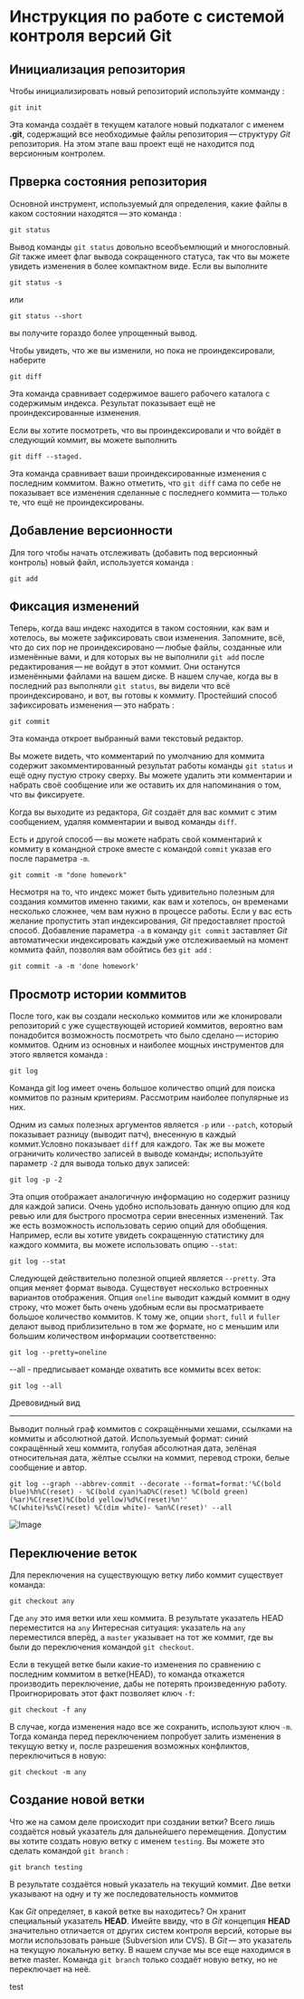  **Инструкция по работе с системой контроля версий Git**
=========================================================

## Инициализация репозитория

Чтобы инициализировать новый репозиторий используйте комманду : 

    git init

Эта команда создаёт в текущем каталоге новый подкаталог с именем **.git**, содержащий все необходимые файлы репозитория — структуру _Git_ репозитория. На этом этапе ваш проект ещё не находится под версионным контролем. 

## Прверка состояния репозитория

Основной инструмент, используемый для определения, какие файлы в каком состоянии находятся — это команда :

    git status

Вывод команды `git status` довольно всеобъемлющий и многословный. _Git_ также имеет флаг вывода сокращенного статуса, так что вы можете увидеть изменения в более компактном виде. Если вы выполните 

    git status -s 

или 

    git status --short 

вы получите гораздо более упрощенный вывод.

Чтобы увидеть, что же вы изменили, но пока не проиндексировали, наберите 

    git diff

Эта команда сравнивает содержимое вашего рабочего каталога с содержимым индекса. Результат показывает ещё не проиндексированные изменения.

Если вы хотите посмотреть, что вы проиндексировали и что войдёт в следующий коммит, вы можете выполнить 

    git diff --staged. 

Эта команда сравнивает ваши проиндексированные изменения с последним коммитом.
Важно отметить, что `git diff` сама по себе не показывает все изменения сделанные с последнего коммита — только те, что ещё не проиндексированы. 

## Добавление версионности

Для того чтобы начать отслеживать (добавить под версионный контроль) новый файл, используется команда :

    git add


## Фиксация изменений

Теперь, когда ваш индекс находится в таком состоянии, как вам и хотелось, вы можете зафиксировать свои изменения. Запомните, всё, что до сих пор не проиндексировано — любые файлы, созданные или изменённые вами, и для которых вы не выполнили `git add` после редактирования — не войдут в этот коммит. Они останутся изменёнными файлами на вашем диске. В нашем случае, когда вы в последний раз выполняли `git status`, вы видели что всё проиндексировано, и вот, вы готовы к коммиту. Простейший способ зафиксировать изменения — это набрать :

    git commit

Эта команда откроет выбранный вами текстовый редактор.

Вы можете видеть, что комментарий по умолчанию для коммита содержит закомментированный результат работы команды `git status` и ещё одну пустую строку сверху. Вы можете удалить эти комментарии и набрать своё сообщение или же оставить их для напоминания о том, что вы фиксируете.

Когда вы выходите из редактора, _Git_ создаёт для вас коммит с этим сообщением, удаляя комментарии и вывод команды `diff`.

Есть и другой способ — вы можете набрать свой комментарий к коммиту в командной строке вместе с командой `commit` указав его после параметра `-m`.

    git commit -m "done homework"

Несмотря на то, что индекс может быть удивительно полезным для создания коммитов именно такими, как вам и хотелось, он временами несколько сложнее, чем вам нужно в процессе работы. Если у вас есть желание пропустить этап индексирования, _Git_ предоставляет простой способ. Добавление параметра `-a` в команду `git commit` заставляет _Git_ автоматически индексировать каждый уже отслеживаемый на момент коммита файл, позволяя вам обойтись без `git add` :

    git commit -a -m 'done homework'

## Просмотр истории коммитов

После того, как вы создали несколько коммитов или же клонировали репозиторий с уже существующей историей коммитов, вероятно вам понадобится возможность посмотреть что было сделано — историю коммитов. Одним из основных и наиболее мощных инструментов для этого является команда :

    git log

Команда git log имеет очень большое количество опций для поиска коммитов по разным критериям. Рассмотрим наиболее популярные из них.

Одним из самых полезных аргументов является `-p` или `--patch`, который показывает разницу (выводит патч), внесенную в каждый коммит.Условно показывает `diff` для каждого. Так же вы можете ограничить количество записей в выводе команды; используйте параметр `-2` для вывода только двух записей:

    git log -p -2
  
Эта опция отображает аналогичную информацию но содержит разницу для каждой записи. Очень удобно использовать данную опцию для код ревью или для быстрого просмотра серии внесенных изменений. Так же есть возможность использовать серию опций для обобщения. Например, если вы хотите увидеть сокращенную статистику для каждого коммита, вы можете использовать опцию `--stat`:

    git log --stat

Следующей действительно полезной опцией является `--pretty`. Эта опция меняет формат вывода. Существует несколько встроенных вариантов отображения. Опция `oneline` выводит каждый коммит в одну строку, что может быть очень удобным если вы просматриваете большое количество коммитов. К тому же, опции `short`, `full` и `fuller` делают вывод приблизительно в том же формате, но с меньшим или большим количеством информации соответственно:

    git log --pretty=oneline

--all - предписывает команде охватить все коммиты всех веток: 

    git log --all

Древовидный вид
_______________
Выводит полный граф коммитов c сокращёнными хешами, ссылками на коммиты и абсолютной датой. Используемый формат: синий сокращённый хеш коммита, голубая абсолютная дата, зелёная относительная дата, жёлтые ссылки на коммит, перевод строки, белые сообщение и автор.

    git log --graph --abbrev-commit --decorate --format=format:'%C(bold blue)%h%C(reset) - %C(bold cyan)%aD%C(reset) %C(bold green)(%ar)%C(reset)%C(bold yellow)%d%C(reset)%n''          %C(white)%s%C(reset) %C(dim white)- %an%C(reset)' --all

![Image](git-log2.png "tree-log")

## Переключение веток

Для переключения на существующую ветку либо коммит существует команда:

    git checkout any

Где `any` это имя ветки или хеш коммита.
В результате указатель HEAD переместится на `any`
Интересная ситуация: указатель на  `any` переместился вперёд, а `master` указывает на тот же коммит, где вы были до переключения командой `git checkout`.

Если в текущей ветке были какие-то изменения по сравнению с последним коммитом в
ветке(HEAD), то команда откажется производить переключение, дабы не потерять
произведенную работу. Проигнорировать этот факт позволяет ключ `-f`:

    git checkout -f any

В случае, когда изменения надо все же сохранить, используют ключ `-m`. Тогда команда
перед переключением попробует залить изменения в текущую ветку и, после
разрешения возможных конфликтов, переключиться в новую:

    git checkout -m any

## Создание новой ветки

Что же на самом деле происходит при создании ветки? Всего лишь 
создаётся новый указатель для дальнейшего перемещения. Допустим 
вы хотите создать новую ветку с именем `testing`. Вы можете это 
сделать командой `git branch` :

    git branch testing

В результате создаётся новый указатель на текущий коммит.
Две ветки указывают на одну и ту же последовательность коммитов

Как _Git_ определяет, в какой ветке вы находитесь? Он хранит 
специальный указатель **HEAD**. Имейте ввиду, что в _Git_ 
концепция **HEAD** значительно отличается от других систем 
контроля версий, которые вы могли использовать раньше 
(Subversion или CVS). В _Git_ — это указатель на текущую 
локальную ветку. В нашем случае мы все еще находимся в ветке 
master. Команда `git branch` только создаёт новую ветку, но не 
переключает на неё.

test
